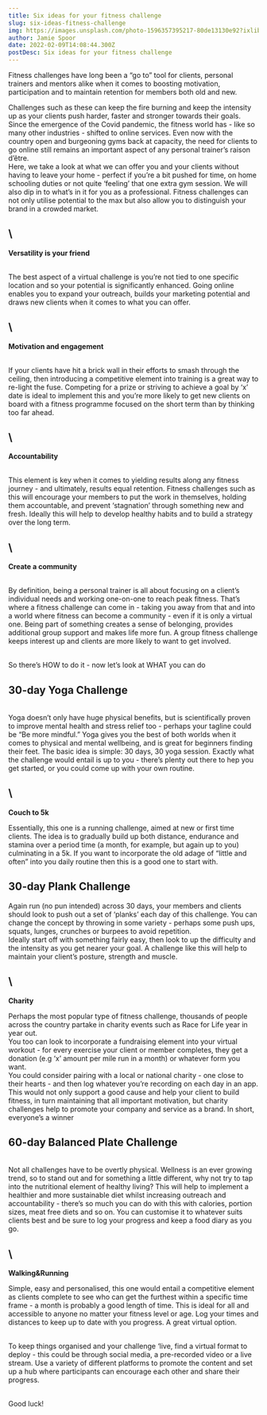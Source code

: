 ```yaml
---
title: Six ideas for your fitness challenge
slug: six-ideas-fitness-challenge
img: https://images.unsplash.com/photo-1596357395217-80de13130e92?ixlib=rb-1.2.1&ixid=MnwxMjA3fDB8MHxwaG90by1wYWdlfHx8fGVufDB8fHx8&auto=format&fit=crop&w=2071&q=80
author: Jamie Spoor
date: 2022-02-09T14:08:44.300Z
postDesc: Six ideas for your fitness challenge
---
```

Fitness challenges have long been a “go to” tool for clients, personal trainers and mentors alike when it comes to boosting motivation, participation and to maintain retention for members both old and new.

Challenges such as these can keep the fire burning and keep the intensity up as your clients push harder, faster and stronger towards their goals.\
Since the emergence of the Covid pandemic, the fitness world has - like so many other industries - shifted to online services. Even now with the country open and burgeoning gyms back at capacity, the need for clients to go online still remains an important aspect of any personal trainer’s raison d’être.\
Here, we take a look at what we can offer you and your clients without having to leave your home - perfect if you’re a bit pushed for time, on home schooling duties or not quite ‘feeling’ that one extra gym session. We will also dip in to what’s in it for you as a professional. Fitness challenges can not only utilise potential to the max but also allow you to distinguish your brand in a crowded market. 

## \
**Versatility is your friend** 

\
The best aspect of a virtual challenge is you’re not tied to one specific location and so your potential is significantly enhanced. Going online enables you to expand your outreach, builds your marketing potential and draws new clients when it comes to what you can offer. 

## \
**Motivation and engagement**

\
If your clients have hit a brick wall in their efforts to smash through the ceiling, then introducing a competitive element into training is a great way to re-light the fuse. Competing for a prize or striving to achieve a goal by ‘x’ date is ideal to implement this and you’re more likely to get new clients on board with a fitness programme focused on the short term than by thinking too far ahead.

## \
**Accountability**

\
This element is key when it comes to yielding results along any fitness journey - and ultimately, results equal retention. Fitness challenges such as this will encourage your members to put the work in themselves, holding them accountable, and prevent ‘stagnation’ through something new and fresh. Ideally this will help to develop healthy habits and to build a strategy over the long term.

## \
**Create a community**

\
By definition, being a personal trainer is all about focusing on a client’s individual needs and working one-on-one to reach peak fitness. That’s where a fitness challenge can come in - taking you away from that and into a world where fitness can become a community - even if it is only a virtual one. Being part of something creates a sense of belonging, provides additional group support and makes life more fun. A group fitness challenge keeps interest up and clients are more likely to want to get involved.

\
So there’s HOW to do it - now let’s look at WHAT you can do

## **30-day Yoga Challenge**

\
Yoga doesn’t only have huge physical benefits, but is scientifically proven to improve mental health and stress relief too - perhaps your tagline could be “Be more mindful.” Yoga gives you the best of both worlds when it comes to physical and mental wellbeing, and is great for beginners finding their feet. The basic idea is simple: 30 days, 30 yoga session. Exactly what the challenge would entail is up to you - there’s plenty out there to hep you get started, or you could come up with your own routine. 

## \
**Couch to 5k** 

Essentially, this one is a running challenge, aimed at new or first time clients. The idea is to gradually build up both distance, endurance and stamina over a period time (a month, for example, but again up to you) culminating in a 5k. If you want to incorporate the old adage of “little and often” into you daily routine then this is a good one to start with.

## **30-day Plank Challenge**

Again run (no pun intended) across 30 days, your members and clients should look to push out a set of ‘planks’ each day of this challenge. You can change the concept by throwing in some variety - perhaps some push ups, squats, lunges, crunches or burpees to avoid repetition.\
Ideally start off with something fairly easy, then look to up the difficulty and the intensity as you get nearer your goal. A challenge like this will help to maintain your client’s posture, strength and muscle. 

## \
**Charity**

Perhaps the most popular type of fitness challenge, thousands of people across the country partake in charity events such as Race for Life year in year out.\
You too can look to incorporate a fundraising element into your virtual workout - for every exercise your client or member completes, they get a donation (e.g ‘x’ amount per mile run in a month) or whatever form you want.\
You could consider pairing with a local or national charity - one close to their hearts - and then log whatever you’re recording on each day in an app.\
This would not only support a good cause and help your client to build fitness, in turn maintaining that all important motivation, but charity challenges help to promote your company and service as a brand. In short, everyone’s a winner

## **60-day Balanced Plate Challenge**

\
Not all challenges have to be overtly physical. Wellness is an ever growing trend, so to stand out and for something a little different, why not try to tap into the nutritional element of healthy living? This will help to implement a healthier and more sustainable diet whilst increasing outreach and accountability - there’s so much you can do with this with calories, portion sizes, meat free diets and so on. You can customise it to whatever suits clients best and be sure to log your progress and keep a food diary as you go. 

## \
**Walking&Running**



Simple, easy and personalised, this one would entail a competitive element as clients complete to see who can get the furthest within a specific time frame - a month is probably a good length of time. This is ideal for all and accessible to anyone no matter your fitness level or age. Log your times and distances to keep up to date with you progress. A great virtual option. 

\
To keep things organised and your challenge ‘live, find a virtual format to deploy - this could be through social media, a pre-recorded video or a live stream. Use a variety of different platforms to promote the content and set up a hub where participants can encourage each other and share their progress.

\
Good luck!